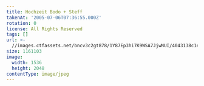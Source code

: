 ```yaml
---
title: Hochzeit Bodo + Steff
takenAt: '2005-07-06T07:36:55.000Z'
rotation: 0
license: All Rights Reserved
tags: []
url: >-
  //images.ctfassets.net/bncv3c2gt878/1Y87Ep3hi7K9WSA7JjwNUI/4043138c1e96110f447078f5513a9bce/hochzeit-bodo--steff_4559742731_o
size: 1161103
image:
  width: 1536
  height: 2048
contentType: image/jpeg
---
```


